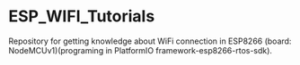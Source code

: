 # ESP_WIFI_Tutorials
Repository for getting knowledge about WiFi connection in ESP8266 (board: NodeMCUv1)(programing in PlatformIO framework-esp8266-rtos-sdk).
